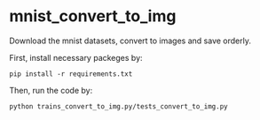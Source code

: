 # mnist_convert_to_img

Download the mnist datasets, convert to images and save orderly.  

First, install necessary packeges by:
```
pip install -r requirements.txt
```

Then, run the code by:
```
python trains_convert_to_img.py/tests_convert_to_img.py
```
